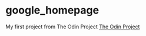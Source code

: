# google_homepage
My first project from The Odin Project
<a href= "http://www.theodinproject.com/web-development-101/html-css?ref=lnav">The Odin Project</a>